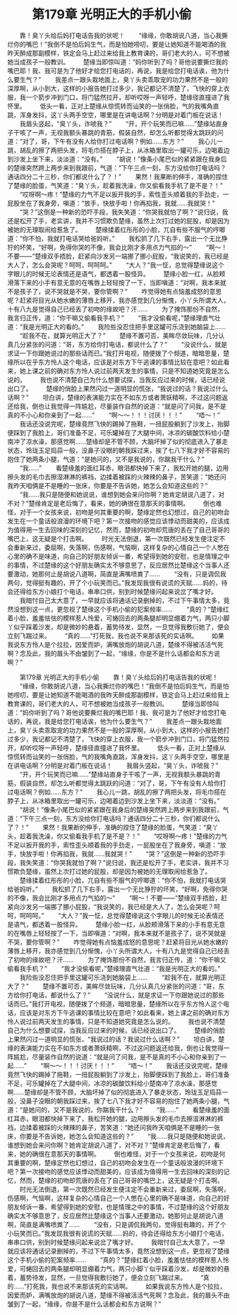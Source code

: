 # 　　第179章 光明正大的手机小偷
　　靠！臭丫头给后妈打电话告我的状呢！
　　“缘缘，你敢胡说八道，当心我撕烂你的嘴巴！”我倒不是怕后妈生气，而是怕她唠叨，要是让她知道不能喝酒的我昨天醉成那副模样，铁定会马上赶过来给我上教育课的，哥们老大的人，可不想被她当成孩子一般教训。
　　楚缘当即惊叫道：“妈你听到了吗？哥他说要撕烂我的嘴巴耶！我、我可是为了他好才给您打电话的，再说，我是给您打电话诶，他为什么要生气？”
　　我差点一跟头栽地面上，臭丫头卖乖取宠的功力果然不是一般的深厚啊，从小到大，这样的小报告她打过多少，我记都记不清楚了，飞快的穿上衣服，我一个箭步冲到门口，将门猛然拉开，却听哎呀一声轻呼，楚缘径直撞进了我怀里。
　　低头一看，正对上楚缘从惊慌转而讪笑的一张俏脸，气的我嘴角直跳，浑身发抖，这丫头两手空空，哪里是在讲电话啊？分明是对着门板在说话！
　　我眉头竖起，“臭丫头，诈唬我？”
　　“开，开个玩笑而已嘛……”楚缘站直身子干咳了一声，无视我额头暴跳的青筋，假装自然，却怎么听都觉得太跳跃的问道：“对了，哥，下午有没有人给你打过电话啊？例如……东方？”
　　我心儿一跳，胡乱的擦了两把头发，将毛巾搭在脖子上，从冰箱里取出一罐可乐，边喝着边到沙发上坐下来，淡淡道：“没有。”
　　“胡说！”像条小尾巴似的紧紧跟在我身后的楚缘突然跨上两步来到我跟前，气道：“下午三点一刻，东方没给你打电话吗？通话四分二十三秒，你们都说什么了？！”
　　果然！我果断的伸手，准确的捏住了楚缘的脸蛋，气笑道：“臭丫头，趁着我洗澡，你又偷看我手机了是不是？！”
　　“哎呀啊～疼！”楚缘的力气不足以扳开我的手，索性歪头顺着我的手劲走，一屁股坐在了我身旁，嗔道：“放手，快放手啦！你再掐我，我就……我就哭！”
　　“哭？”这倒是一种新的恐吓手段，我失笑道：“你哭我就怕了啊？”说归说，我还是松开了手，老实讲，我并不习惯欺负楚缘，虽然上次打过她的屁股，却是因为被她的无理取闹给惹急了。
　　楚缘揉着红彤彤的小脸，兀自有些不服气的哼唧道：“你不怕，我就打电话哭给爸妈听。”
　　我松抓了几下右手，露出一个无比狰狞的坏笑，“好啊，免得你哭的不像，我会比刚才多用点力气掐的～”
　　“啊～！不要——”楚缘双手捂脸，赶紧向沙发另一端挪了挪小屁股，“我说笑的，我已经是大人了，怎么会哭呢？呵呵，呵呵呵。”
　　“大人？”我一怔，总觉得楚缘说这个字眼儿的时候无论表情还是语气，都透着一股怪异。
　　楚缘小脸一红，从脸颊滑落下来的小手有意无意的在嘴唇上轻轻按了一下，当即嗔道：“对啊，我本来就不是孩子了，说不哭就是不哭，要你管啊？”
　　咋觉得她有点恼羞成怒的意思呢？赶紧将目光从她水嫩的薄唇上移开，我亦感觉到几分惭愧，小丫头所谓大人，十有八九是觉得自己已经丢了初吻的缘故吧？汗……
　　为了掩饰那份不自然，我言归正传，道：“你干嘛又偷看我手机？”
　　“我才没偷看呢，”楚缘理直气壮道：“我是光明正大的看的。”
　　我险些没忍住把手里这罐可乐浇到她脑袋上……
　　“趁我不在，就算光明正大了？”
　　楚缘不置可否，美眸尽敛玩味，几分认真几分紧张的问道：“哥，东方给你打电话，都说什么了？”
　　“没说什么，就是求证一下你跟她说过的那些话而已。”我打开电视，随便拨了个频道，暗暗思量，楚缘所以在乎东方怜人这个电话，应该是对东方下午逃课的事情比较在意吧？如此看来，她上课之前的确对东方怜人说过前两天发生的事情，只是不知道她究竟是怎么说的。
　　我也说不清楚自己为什么想要试探，当我反应过来的时候，话已经说出口了。
　　楚缘的俏脸上果然闪过一道明显的慌张，“我说过的话？我说过什么话啊？”
　　坦白讲，楚缘的表演能力实在不如东方或者萧妖精啊，不过这问题返还给我，倒也让我觉得一阵尴尬，尽量装作自然的说道：“就是问了问我，是不是真的不小心和你亲到了一起……”
　　“啊～～！！！讨厌！！！”
　　“唔～！”
　　我话还没说完呢，楚缘竟然飞快的踢掉了拖鞋，一扭屁股躺到了沙发上，抬脚便踩到了我脸上，哥们准备不足，可乐罐掉在了大腿中间，冰凉的碳酸饮料给小楚南冲了凉水澡，那感觉啊……楚缘却是不管不顾，大脑坏掉了似的彻底进入了暴走状态，玲珑玉足捣蒜一般，没鼻子没眼的朝我踩过来，挨了七八下我才好不容易的抱住了她两条小腿，气道：“是她问的，又不是我说的，你踹我干什么？”
　　“我……”
　　看楚缘羞的面红耳赤，眼泪都快掉下来了，我松开她的腿，边用擦头发的毛巾去擦湿淋淋的裤裆，边揉着被踩的火辣辣的鼻子，苦笑道：“她还问我昨天咱俩是不是睡的一张床，你要是不告诉她，她怎么会知道这些的？”
　　“我……我只是随便和她说说，谁想到她会来问你啊？她肯定胡说八道了，对不对？”楚缘肯定是老后悔了，看来，她的确很在意那天的事情啊。
　　倒也难怪，对于一个女孩来说，初吻是何其重要的啊，楚缘定然也幻想过，自己的初吻会发生在一个童话般浪漫的环境下吧？第一次接吻的感觉应该悸动而甜美的，应该成为值得用一生去回味的深刻的记忆，然而，楚缘的初吻却荒唐的丢在了自己哥哥的嘴巴上，这无疑是个打击啊。
　　时光无法倒退，第一次既然已经发生便注定不会重新来过，委屈啊，失落啊，伤感啊，气恼啊，这样复杂的心情自己一个人憋在心里的确不是味道，向自己的好朋友倾诉一番，希望得到她的安慰，也是情理之中的事情，不过楚缘的这个好朋友确实太不够意思了，反应居然比楚缘这个当事人还要激动，她那何止是胡说八道啊，简直是满嘴喷粪了……
　　“没有，只是调侃我两句，觉得挺有趣的，开了个小玩笑而已。”我发现我很有说谎的天赋……妈的，待会还得给东方小娘打个电话，串串口供，别到时候楚缘问起来说岔了嘴才好。
　　我暗忖自己太大意了，一早就应该将通话记录删掉的，不过下午事情太多，竟然没想到这一点，更忽视了楚缘这个手机小偷的犯案频率……
　　“真的？”楚缘红着小脸，羞羞怯怯的模样惹人怜爱，可蜷回去的两条腿却明显绷着力气，两只小脚丫似乎踩着沙发，却是微妙的悬着，蓄势待发，显然，一旦觉得我敷衍她了，便会立刻飞踹过来。
　　“真的……”打死我，我也说不来那该死的实话啊。
　　如果我说东方怜人是个拉拉，因爱而妒，满嘴放炮的胡说八道，楚缘不得被活活气死啊？念及此，我的眉头不由皱到了一起，“缘缘，你是不是什么话都会和东方说啊？”

　　第179章 光明正大的手机小偷
　　靠！臭丫头给后妈打电话告我的状呢！
　　“缘缘，你敢胡说八道，当心我撕烂你的嘴巴！”我倒不是怕后妈生气，而是怕她唠叨，要是让她知道不能喝酒的我昨天醉成那副模样，铁定会马上赶过来给我上教育课的，哥们老大的人，可不想被她当成孩子一般教训。
　　楚缘当即惊叫道：“妈你听到了吗？哥他说要撕烂我的嘴巴耶！我、我可是为了他好才给您打电话的，再说，我是给您打电话诶，他为什么要生气？”
　　我差点一跟头栽地面上，臭丫头卖乖取宠的功力果然不是一般的深厚啊，从小到大，这样的小报告她打过多少，我记都记不清楚了，飞快的穿上衣服，我一个箭步冲到门口，将门猛然拉开，却听哎呀一声轻呼，楚缘径直撞进了我怀里。
　　低头一看，正对上楚缘从惊慌转而讪笑的一张俏脸，气的我嘴角直跳，浑身发抖，这丫头两手空空，哪里是在讲电话啊？分明是对着门板在说话！
　　我眉头竖起，“臭丫头，诈唬我？”
　　“开，开个玩笑而已嘛……”楚缘站直身子干咳了一声，无视我额头暴跳的青筋，假装自然，却怎么听都觉得太跳跃的问道：“对了，哥，下午有没有人给你打过电话啊？例如……东方？”
　　我心儿一跳，胡乱的擦了两把头发，将毛巾搭在脖子上，从冰箱里取出一罐可乐，边喝着边到沙发上坐下来，淡淡道：“没有。”
　　“胡说！”像条小尾巴似的紧紧跟在我身后的楚缘突然跨上两步来到我跟前，气道：“下午三点一刻，东方没给你打电话吗？通话四分二十三秒，你们都说什么了？！”
　　果然！我果断的伸手，准确的捏住了楚缘的脸蛋，气笑道：“臭丫头，趁着我洗澡，你又偷看我手机了是不是？！”
　　“哎呀啊～疼！”楚缘的力气不足以扳开我的手，索性歪头顺着我的手劲走，一屁股坐在了我身旁，嗔道：“放手，快放手啦！你再掐我，我就……我就哭！”
　　“哭？”这倒是一种新的恐吓手段，我失笑道：“你哭我就怕了啊？”说归说，我还是松开了手，老实讲，我并不习惯欺负楚缘，虽然上次打过她的屁股，却是因为被她的无理取闹给惹急了。
　　楚缘揉着红彤彤的小脸，兀自有些不服气的哼唧道：“你不怕，我就打电话哭给爸妈听。”
　　我松抓了几下右手，露出一个无比狰狞的坏笑，“好啊，免得你哭的不像，我会比刚才多用点力气掐的～”
　　“啊～！不要——”楚缘双手捂脸，赶紧向沙发另一端挪了挪小屁股，“我说笑的，我已经是大人了，怎么会哭呢？呵呵，呵呵呵。”
　　“大人？”我一怔，总觉得楚缘说这个字眼儿的时候无论表情还是语气，都透着一股怪异。
　　楚缘小脸一红，从脸颊滑落下来的小手有意无意的在嘴唇上轻轻按了一下，当即嗔道：“对啊，我本来就不是孩子了，说不哭就是不哭，要你管啊？”
　　咋觉得她有点恼羞成怒的意思呢？赶紧将目光从她水嫩的薄唇上移开，我亦感觉到几分惭愧，小丫头所谓大人，十有八九是觉得自己已经丢了初吻的缘故吧？汗……
　　为了掩饰那份不自然，我言归正传，道：“你干嘛又偷看我手机？”
　　“我才没偷看呢，”楚缘理直气壮道：“我是光明正大的看的。”
　　我险些没忍住把手里这罐可乐浇到她脑袋上……
　　“趁我不在，就算光明正大了？”
　　楚缘不置可否，美眸尽敛玩味，几分认真几分紧张的问道：“哥，东方给你打电话，都说什么了？”
　　“没说什么，就是求证一下你跟她说过的那些话而已。”我打开电视，随便拨了个频道，暗暗思量，楚缘所以在乎东方怜人这个电话，应该是对东方下午逃课的事情比较在意吧？如此看来，她上课之前的确对东方怜人说过前两天发生的事情，只是不知道她究竟是怎么说的。
　　我也说不清楚自己为什么想要试探，当我反应过来的时候，话已经说出口了。
　　楚缘的俏脸上果然闪过一道明显的慌张，“我说过的话？我说过什么话啊？”
　　坦白讲，楚缘的表演能力实在不如东方或者萧妖精啊，不过这问题返还给我，倒也让我觉得一阵尴尬，尽量装作自然的说道：“就是问了问我，是不是真的不小心和你亲到了一起……”
　　“啊～～！！！讨厌！！！”
　　“唔～！”
　　我话还没说完呢，楚缘竟然飞快的踢掉了拖鞋，一扭屁股躺到了沙发上，抬脚便踩到了我脸上，哥们准备不足，可乐罐掉在了大腿中间，冰凉的碳酸饮料给小楚南冲了凉水澡，那感觉啊……楚缘却是不管不顾，大脑坏掉了似的彻底进入了暴走状态，玲珑玉足捣蒜一般，没鼻子没眼的朝我踩过来，挨了七八下我才好不容易的抱住了她两条小腿，气道：“是她问的，又不是我说的，你踹我干什么？”
　　“我……”
　　看楚缘羞的面红耳赤，眼泪都快掉下来了，我松开她的腿，边用擦头发的毛巾去擦湿淋淋的裤裆，边揉着被踩的火辣辣的鼻子，苦笑道：“她还问我昨天咱俩是不是睡的一张床，你要是不告诉她，她怎么会知道这些的？”
　　“我……我只是随便和她说说，谁想到她会来问你啊？她肯定胡说八道了，对不对？”楚缘肯定是老后悔了，看来，她的确很在意那天的事情啊。
　　倒也难怪，对于一个女孩来说，初吻是何其重要的啊，楚缘定然也幻想过，自己的初吻会发生在一个童话般浪漫的环境下吧？第一次接吻的感觉应该悸动而甜美的，应该成为值得用一生去回味的深刻的记忆，然而，楚缘的初吻却荒唐的丢在了自己哥哥的嘴巴上，这无疑是个打击啊。
　　时光无法倒退，第一次既然已经发生便注定不会重新来过，委屈啊，失落啊，伤感啊，气恼啊，这样复杂的心情自己一个人憋在心里的确不是味道，向自己的好朋友倾诉一番，希望得到她的安慰，也是情理之中的事情，不过楚缘的这个好朋友确实太不够意思了，反应居然比楚缘这个当事人还要激动，她那何止是胡说八道啊，简直是满嘴喷粪了……
　　“没有，只是调侃我两句，觉得挺有趣的，开了个小玩笑而已。”我发现我很有说谎的天赋……妈的，待会还得给东方小娘打个电话，串串口供，别到时候楚缘问起来说岔了嘴才好。
　　我暗忖自己太大意了，一早就应该将通话记录删掉的，不过下午事情太多，竟然没想到这一点，更忽视了楚缘这个手机小偷的犯案频率……
　　“真的？”楚缘红着小脸，羞羞怯怯的模样惹人怜爱，可蜷回去的两条腿却明显绷着力气，两只小脚丫似乎踩着沙发，却是微妙的悬着，蓄势待发，显然，一旦觉得我敷衍她了，便会立刻飞踹过来。
　　“真的……”打死我，我也说不来那该死的实话啊。
　　如果我说东方怜人是个拉拉，因爱而妒，满嘴放炮的胡说八道，楚缘不得被活活气死啊？念及此，我的眉头不由皱到了一起，“缘缘，你是不是什么话都会和东方说啊？”
